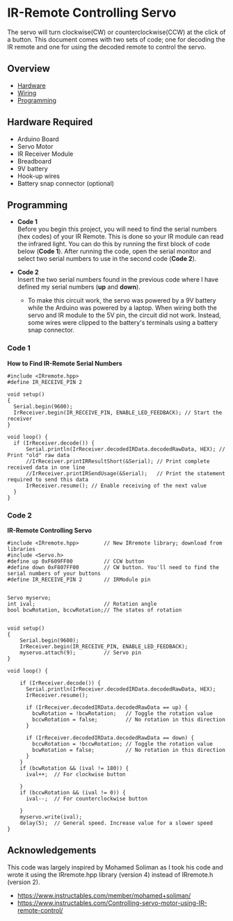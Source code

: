 # IR-Remote Controlling Servo #

The servo will turn clockwise(CW) or counterclockwise(CCW) at the click of a button. This document comes with two sets of code; one for decoding the IR remote and one for using the decoded remote to control the servo.

## Overview ##
- [Hardware](#hardware-required)
- [Wiring](docs/)
- [Programming](#programming)

## Hardware Required ##
- Arduino Board
- Servo Motor
- IR Receiver Module
- Breadboard
- 9V battery
- Hook-up wires
- Battery snap connector (optional)

## Programming ##
- <b> Code 1 </b> <br>
Before you begin this project, you will need to find the serial numbers (hex codes) of your IR Remote. This is done so your IR module can read the infrared light. You can do this by running the first block of code below (<b>Code 1</b>). After running the code, open the serial monitor and select two serial numbers to use in the second code (<b>Code 2</b>).

- <b> Code 2 </b> <br>
Insert the two serial numbers found in the previous code where I have defined my serial numbers (<b>up</b> and <b>down</b>).
    - To make this circuit work, the servo was powered by a 9V battery while the Arduino was powered by a laptop. When wiring both the servo and IR module to the 
      5V pin, the circuit did not work. Instead, some wires were clipped to the battery's terminals using a battery snap connector. 


### Code 1 ###
<b>How to Find IR-Remote Serial Numbers</b>

```
#include <IRremote.hpp>
#define IR_RECEIVE_PIN 2

void setup()
{
  Serial.begin(9600);
  IrReceiver.begin(IR_RECEIVE_PIN, ENABLE_LED_FEEDBACK); // Start the receiver
}

void loop() {
  if (IrReceiver.decode()) {
      Serial.println(IrReceiver.decodedIRData.decodedRawData, HEX); // Print "old" raw data
      //IrReceiver.printIRResultShort(&Serial); // Print complete received data in one line
      //IrReceiver.printIRSendUsage(&Serial);   // Print the statement required to send this data
      IrReceiver.resume(); // Enable receiving of the next value
  }
}

```


### Code 2 ###
<b>IR-Remote Controlling Servo</b>
```
#include <IRremote.hpp>        // New IRremote library; download from libraries
#include <Servo.h>
#define up 0xF609FF00          // CCW button
#define down 0xF807FF00        // CW button. You'll need to find the serial numbers of your buttons
#define IR_RECEIVE_PIN 2       // IRModule pin


Servo myservo;
int ival;                      // Rotation angle
bool bcwRotation, bccwRotation;// The states of rotation


void setup()
{
    Serial.begin(9600);
    IrReceiver.begin(IR_RECEIVE_PIN, ENABLE_LED_FEEDBACK);
    myservo.attach(9);         // Servo pin
}

void loop() {

    if (IrReceiver.decode()) {
      Serial.println(IrReceiver.decodedIRData.decodedRawData, HEX);
      IrReceiver.resume();

      if (IrReceiver.decodedIRData.decodedRawData == up) {
        bcwRotation = !bcwRotation;   // Toggle the rotation value
        bccwRotation = false;         // No rotation in this direction
      }

      if (IrReceiver.decodedIRData.decodedRawData == down) {
        bccwRotation = !bccwRotation; // Toggle the rotation value
        bcwRotation = false;          // No rotation in this direction
      }
    }
    if (bcwRotation && (ival != 180)) {
      ival++;  // For clockwise button

    }
    if (bccwRotation && (ival != 0)) {
      ival--;  // For counterclockwise button

    }
    myservo.write(ival);
    delay(5);  // General speed. Increase value for a slower speed
}
```

## Acknowledgements ##

This code was largely inspired by Mohamed Soliman as I took his code and wrote it
using the IRremote.hpp library (version 4) instead of IRremote.h (version 2).


- https://www.instructables.com/member/mohamed+soliman/ <br>
- https://www.instructables.com/Controlling-servo-motor-using-IR-remote-control/
